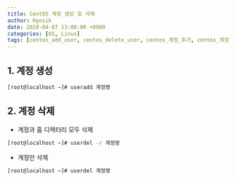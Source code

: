 ```yaml
---
title: CentOS 계정 생성 및 삭제
author: Hyosik
date: 2020-04-07 13:00:00 +0900
categories: [OS, Linux]
tags: [centos_add_user, centos_delete_user, centos_계정_추가, centos_계정_삭제]
---
```


## 1. 계정 생성

```bash
[root@localhost ~]# useradd 계정명
```

## 2. 계정 삭제

* 계정과 홈 디렉터리 모두 삭제

```bash
[root@localhost ~]# userdel -r 계정명
```

* 계정만 삭제

```bash
[root@localhost ~]# userdel 계정명
```
